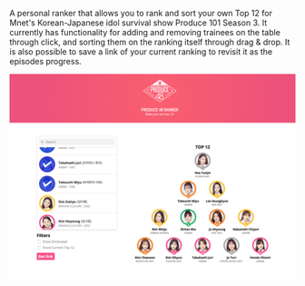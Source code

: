 A personal ranker that allows you to rank and sort your own Top 12 for Mnet's Korean-Japanese idol survival show Produce 101 Season 3. It currently has functionality for adding and removing trainees on the table through click, and sorting them on the ranking itself through drag & drop. It is also possible to save a link of your current ranking to revisit it as the episodes progress. 

![Screenshot](screenshot.png)
